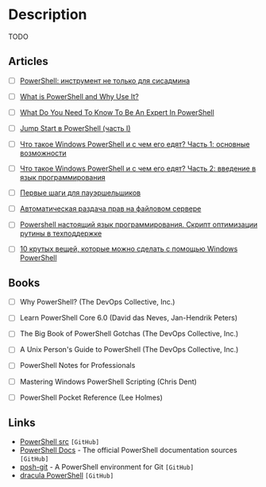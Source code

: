 # Description

TODO


## Articles

- [ ] [PowerShell: инструмент не только для сисадмина](https://gb.ru/posts/advanced_powershell)
- [ ] [What is PowerShell and Why Use It?](https://adamtheautomator.com/what-is-powershell/)
- [ ] [What Do You Need To Know To Be An Expert In PowerShell](https://community.spiceworks.com/programming/articles/3195-what-do-you-need-to-know-to-be-an-expert-in-powershell)
- [ ] [Jump Start в PowerShell (часть I)](https://habr.com/ru/post/242425/)
- [ ] [Что такое Windows PowerShell и с чем его едят? Часть 1: основные возможности](https://habr.com/ru/company/ruvds/blog/487876/)
- [ ] [Что такое Windows PowerShell и с чем его едят? Часть 2: введение в язык программирования](https://habr.com/ru/company/ruvds/blog/490924/)
- [ ] [Первые шаги для пауэршельшиков](https://habr.com/ru/post/113913/)
- [ ] [Автоматическая раздача прав на файловом сервере](https://habr.com/ru/post/583900/)
- [ ] [Powershell настоящий язык программирования. Скрипт оптимизации рутины в техподдержке](https://habr.com/ru/post/563686/)
- [ ] [10 крутых вещей, которые можно сделать с помощью Windows PowerShell](https://zen.yandex.ru/media/merion_networks/10-krutyh-vescei-kotorye-mojno-sdelat-s-pomosciu-windows-powershell-5ebc4056e15729167215a68e)


## Books

- [ ] Why PowerShell? (The DevOps Collective, Inc.)
- [ ] Learn PowerShell Core 6.0 (David das Neves, Jan-Hendrik Peters)
- [ ] The Big Book of PowerShell Gotchas (The DevOps Collective, Inc.)
- [ ] A Unix Person's Guide to PowerShell (The DevOps Collective, Inc.)
- [ ] PowerShell Notes for Professionals
- [ ] Mastering Windows PowerShell Scripting (Chris Dent)
- [ ] PowerShell Pocket Reference (Lee Holmes)


## Links

- [PowerShell src](https://github.com/PowerShell/PowerShell) `[GitHub]`
- [PowerShell Docs](https://github.com/MicrosoftDocs/PowerShell-Docs) - The official PowerShell documentation sources `[GitHub]`
- [posh-git](https://github.com/dahlbyk/posh-git) - A PowerShell environment for Git `[GitHub]`
- [dracula PowerShell](https://github.com/dracula/powershell) `[GitHub]`

